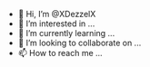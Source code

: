 - 👋 Hi, I’m @XDezzelX
- 👀 I’m interested in ...
- 🌱 I’m currently learning ...
- 💞️ I’m looking to collaborate on ...
- 📫 How to reach me ...

<!---
XDezzelX/XDezzelX is a ✨ special ✨ repository because its `README.md` (this file) appears on your GitHub profile.
You can click the Preview link to take a look at your changes.
--->
